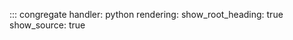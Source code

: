 ::: congregate
    handler: python
    rendering:
      show_root_heading: true
      show_source: true